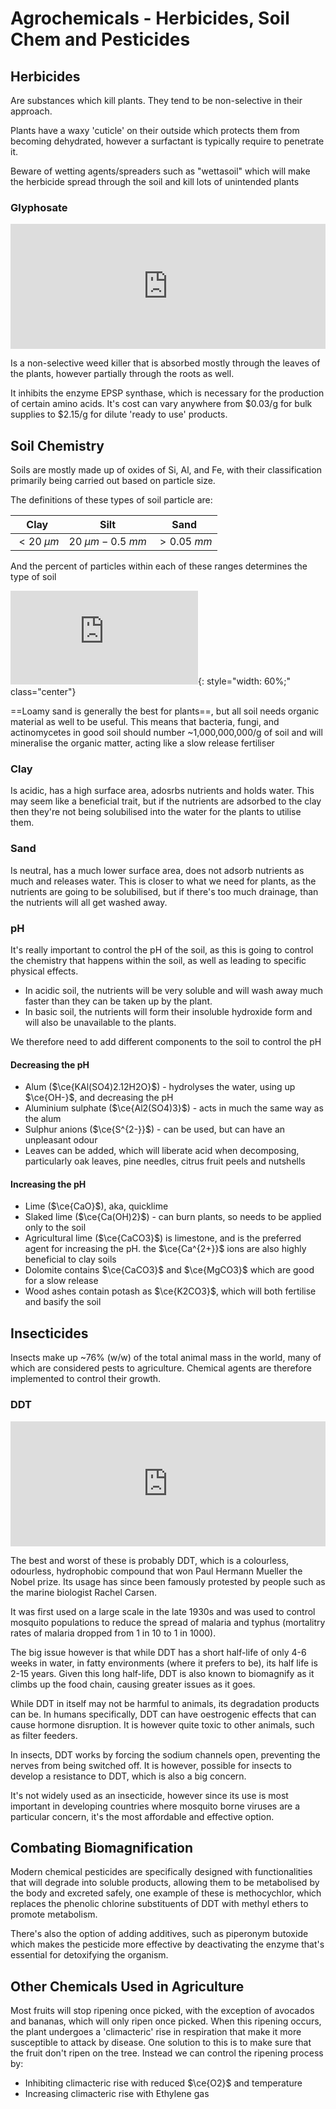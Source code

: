 # Agrochemicals - Herbicides, Soil Chem and Pesticides

## Herbicides

Are substances which kill plants. They tend to be non-selective in their approach.

Plants have a waxy 'cuticle' on their outside which protects them from becoming dehydrated, however a surfactant is typically require to penetrate it. 

Beware of wetting agents/spreaders such as "wettasoil" which will make the herbicide spread through the soil and kill lots of unintended plants

### Glyphosate

<iframe class="center" style="width: 100%; height: 200px;" frameborder="0" src="https://embed.molview.org/v1/?mode=balls&cid=3496"></iframe>

Is a non-selective weed killer that is absorbed mostly through the leaves of the plants, however partially through the roots as well.

It inhibits the enzyme EPSP synthase, which is necessary for the production of certain amino acids. It's cost can vary anywhere from \$0.03/g for bulk supplies to \$2.15/g for dilute 'ready to use' products.

## Soil Chemistry

Soils are mostly made up of oxides of Si, Al, and Fe, with their classification primarily being carried out based on particle size.

The definitions of these types of soil particle are:

|     Clay      |         Silt          |    Sand     |
| :-----------: | :-------------------: | :---------: |
| $< 20\:\mu m$ | $20\:\mu m - 0.5\:mm$ | $>0.05\:mm$ |

And the percent of particles within each of these ranges determines the type of soil

![!](https://passel2.unl.edu/image.php?uuid=bb58e0ee3531&extension=gif&display=MEDIUM&v=1594328534){: style="width: 60%;" class="center"}

==Loamy sand is generally the best for plants==, but all soil needs organic material as well to be useful. This means that bacteria, fungi, and actinomycetes in good soil should number ~1,000,000,000/g of soil and will mineralise the organic matter, acting like a slow release fertiliser

### Clay

Is acidic, has a high surface area, adosrbs nutrients and holds water. This may seem like a beneficial trait, but if the nutrients are adsorbed to the clay then they're not being solubilised into the water for the plants to utilise them. 

### Sand

Is neutral, has a much lower surface area, does not adsorb nutrients as much and releases water. This is closer to what we need for plants, as the nutrients are going to be solubilised, but if there's too much drainage, than the nutrients will all get washed away.

### pH

It's really important to control the pH of the soil, as this is going to control the chemistry that happens within the soil, as well as leading to specific physical effects.

* In acidic soil, the nutrients will be very soluble and will wash away much faster than they can be taken up by the plant.
* In basic soil, the nutrients will form their insoluble hydroxide form and will also be unavailable to the plants.

We therefore need to add different components to the soil to control the pH

#### Decreasing the pH

* Alum ($\ce{KAl(SO4)2.12H2O}$) - hydrolyses the water, using up $\ce{OH-}$, and decreasing the pH
* Aluminium sulphate ($\ce{Al2(SO4)3}$) - acts in much the same way as the alum
* Sulphur anions ($\ce{S^{2-}}$) - can be used, but can have an unpleasant odour
* Leaves can be added, which will liberate acid when decomposing, particularly oak leaves, pine needles, citrus fruit peels and nutshells

#### Increasing the pH

* Lime ($\ce{CaO}$), aka, quicklime
* Slaked lime ($\ce{Ca(OH)2}$) - can burn plants, so needs to be applied only to the soil
* Agricultural lime ($\ce{CaCO3}$) is limestone, and is the preferred agent for increasing the pH. the $\ce{Ca^{2+}}$ ions are also highly beneficial to clay soils
* Dolomite contains $\ce{CaCO3}$ and $\ce{MgCO3}$ which are good for a slow release
* Wood ashes contain potash as $\ce{K2CO3}$, which will both fertilise and basify the soil 

## Insecticides

Insects make up ~76% (w/w) of the total animal mass in the world, many of which are considered pests to agriculture. Chemical agents are therefore implemented to control their growth.

### DDT

<iframe class="center" style="width: 100%; height: 200px;" frameborder="0" src="https://embed.molview.org/v1/?mode=balls&cid=3036"></iframe>

The best and worst of these is probably DDT, which is a colourless, odourless, hydrophobic compound that won Paul Hermann Mueller the Nobel prize. Its usage has since been famously protested by people such as the marine biologist Rachel Carsen.

It was first used on a large scale in the late 1930s and was used to control mosquito populations to reduce the spread of malaria and typhus (mortalitry rates of malaria dropped from 1 in 10 to 1 in 1000).

The big issue however is that while DDT has a short half-life of only 4-6 weeks in water, in fatty environments (where it prefers to be), its half life is 2-15 years. Given this long half-life, DDT is also known to biomagnify as it climbs up the food chain, causing greater issues as it goes.

While DDT in itself may not be harmful to animals, its degradation products can be. In humans specifically, DDT can have oestrogenic effects that can cause hormone disruption. It is however quite toxic to other animals, such as filter feeders.

In insects, DDT works by forcing the sodium channels open, preventing the nerves from being switched off. It is however, possible for insects to develop a resistance to DDT, which is also a big concern.

It's not widely used as an insecticide, however since its use is most important in developing countries where mosquito borne viruses are a particular concern, it's the most affordable and effective option.

## Combating Biomagnification

Modern chemical pesticides are specifically designed with functionalities that will degrade into soluble products, allowing them to be metabolised by the body and excreted safely, one example of these is methocychlor, which replaces the phenolic chlorine substituents of DDT with methyl ethers to promote metabolism.

There's also the option of adding additives, such as piperonym butoxide which makes the pesticide more effective by deactivating the enzyme that's essential for detoxifying the organism.

##  Other Chemicals Used in Agriculture

Most fruits will stop ripening once picked, with the exception of avocados and bananas, which will only ripen once picked. When this ripening occurs, the plant undergoes a 'climacteric' rise in respiration that make it more susceptible to attack by disease. One solution to this is to make sure that the fruit don't ripen on the tree. Instead we can control the ripening process by:

* Inhibiting climacteric rise with reduced $\ce{O2}$ and temperature
* Increasing climacteric rise with Ethylene gas
